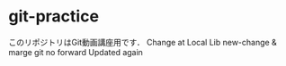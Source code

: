 # git-practice
このリポジトリはGit動画講座用です．
Change at Local Lib
new-change & marge
git no forward Updated again